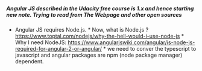 ##### Angular JS described in the Udacity free course is 1.x and hence starting new note. Trying to read from The Webpage and other open sources


* Angular JS requires Node.js. 
      * Now, what is Node.js ? https://www.toptal.com/nodejs/why-the-hell-would-i-use-node-js
      * Why I need NodeJS: https://www.angularjswiki.com/angular/is-node-js-required-for-angular-2-or-angular/
          * we need to conver the typescript to javascript and angular packages are npm (node package manager) dependent.
